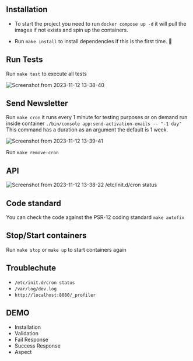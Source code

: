 ## Installation

- To start the project you need to run `docker compose up -d` it will pull the images if not exists and spin up the containers.

- Run `make install` to install dependencies if this is the first time. :dart:

## Run Tests

Run `make test` to execute all tests

![Screenshot from 2023-11-12 13-38-40](https://github.com/OmarMakled/symfony-api/assets/3720473/ed64521a-d96b-44a2-bf32-5a39de4bb676)

## Send Newsletter

Run `make cron` it runs every 1 minute for testing purposes or on demand run inside container `./bin/console app:send-activation-emails -- "-1 day"` 
This command has a duration as an argument the default is 1 week.

![Screenshot from 2023-11-12 13-39-41](https://github.com/OmarMakled/symfony-api/assets/3720473/dbae854d-b43e-433f-b497-934a81ca7170)

Run `make remove-cron`

## API

![Screenshot from 2023-11-12 13-38-22](https://github.com/OmarMakled/symfony-api/assets/3720473/f76f77ba-df5b-4d36-9eef-8a825b2be9e1)
/etc/init.d/cron status
## Code standard

You can check the code against the PSR-12 coding standard `make autofix`

## Stop/Start containers

Run `make stop` or `make up` to start containers again

## Troublechute

- `/etc/init.d/cron status`
- `/var/log/dev.log`
- `http://localhost:8080/_profiler`


## DEMO

- Installation
- Validation
- Fail Response
- Success Response
- Aspect
